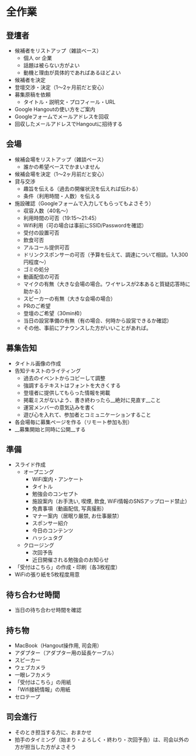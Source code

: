 # 全作業

## 登壇者

- 候補者をリストアップ（雑談ベース）
  - 個人 or 企業
  - 話題は被らない方がよい
  - 動機と理由が具体的であればあるほどよい
- 候補者を決定
- 登壇交渉・決定（1〜2ヶ月前だと安心）
- 募集原稿を依頼
  - タイトル・説明文・プロフィール・URL
- Google Hangoutの使い方をご案内
- Googleフォームでメールアドレスを回収
- 回収したメールアドレスでHangoutに招待する

## 会場

- 候補会場をリストアップ（雑談ベース）
  - 誰かの希望ベースでかまいません
- 候補会場を決定（1〜2ヶ月前だと安心）
- 貸与交渉
  - 趣旨を伝える（過去の開催状況を伝えれば伝わる）
  - 条件（利用時間・人数）を伝える
- 施設確認（Googleフォームで入力してもらってもよさそう）
  - 収容人数（40名〜）
  - 利用時間の可否（19:15〜21:45）
  - Wifi利用（可の場合は事前にSSID/Passwordを確認）
  - 受付の設置可否
  - 飲食可否
  - アルコール提供可否
  - ドリンクスポンサーの可否（予算を伝えて、調達について相談。1人300円程度〜）
  - ゴミの処分
  - 動画配信の可否
  - マイクの有無（大きな会場の場合。ワイヤレスが2本あると質疑応答時に助かる）
  - スピーカーの有無（大きな会場の場合）
  - PRのご希望
  - 登壇のご希望（30min枠）
  - 当日の設営準備の有無（有の場合、何時から設営できるか確認）
  - その他、事前にアナウンスした方がいいことがあれば。

## 募集告知

- タイトル画像の作成
- 告知テキストのライティング
  - 過去のイベントからコピーして調整
  - 強調するテキストはフォントを大きくする
  - 登壇者に提供してもらった情報を掲載
  - 掲載ミスがないよう、書き終わったら__絶対に見直す__こと
  - 運営メンバーの意気込みを書く
  - 遊び心を入れて、参加者とコミュニケーションすること
- 各会場毎に募集ページを作る（リモート参加も別）
- __募集開始と同時に公開__する

## 準備

- スライド作成
  - オープニング
    - WiFi案内・アンケート
    - タイトル
    - 勉強会のコンセプト
    - 施設案内（お手洗い, 喫煙, 飲食, WiFi情報のSNSアップロード禁止）
    - 免責事項（動画配信, 写真撮影）
    - マナー案内（居眠り厳禁, お仕事厳禁）
    - スポンサー紹介
    - 今日のコンテンツ
    - ハッシュタグ
  - クロージング
    - 次回予告
    - 近日開催される勉強会のお知らせ
- 「受付はこちら」の作成・印刷（各3枚程度）
- WiFiの張り紙を5枚程度用意

## 待ち合わせ時間

- 当日の待ち合わせ時間を確認

## 持ち物

- MacBook（Hangout操作用, 司会用）
- アダプター（アダプター用の延長ケーブル）
- スピーカー
- ウェブカメラ
- 一眼レフカメラ
- 「受付はこちら」の用紙
- 「Wifi接続情報」の用紙
- セロテープ

## 司会進行

- そのとき担当する方に、おまかせ
- 拍手のタイミング（始まり・よろしく・終わり・次回予告）は、司会以外の方が担当した方がよさそう
